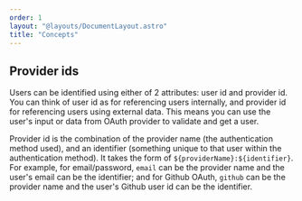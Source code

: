 ```yaml
---
order: 1
layout: "@layouts/DocumentLayout.astro"
title: "Concepts"
---
```


## Provider ids

Users can be identified using either of 2 attributes: user id and provider id. You can think of user id as for referencing users internally, and provider id for referencing users using external data. This means you can use the user's input or data from OAuth provider to validate and get a user.

Provider id is the combination of the provider name (the authentication method used), and an identifier (something unique to that user within the authentication method). It takes the form of `${providerName}:${identifier}`. For example, for email/password, `email` can be the provider name and the user's email can be the identifier; and for Github OAuth, `github` can be the provider name and the user's Github user id can be the identifier.